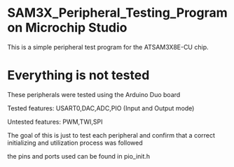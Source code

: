 # SAM3X_Peripheral_Testing_Program on Microchip Studio

This is a simple peripheral test program for the ATSAM3X8E-CU chip. 

# Everything is not tested
These peripherals were tested using the Arduino Duo board

Tested features:
USART0,DAC,ADC,PIO (Input and Output mode)

Untested features:
PWM,TWI,SPI

The goal of this is just to test each peripheral and confirm that a correct initializing and utilization process was followed

the pins and ports used can be found in pio_init.h





